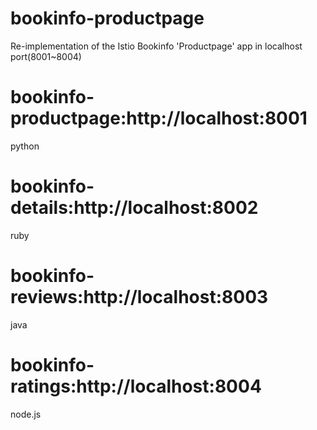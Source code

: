 # bookinfo-productpage
Re-implementation of the Istio Bookinfo 'Productpage' app in localhost port(8001~8004)

# bookinfo-productpage:http://localhost:8001
python

# bookinfo-details:http://localhost:8002
ruby

# bookinfo-reviews:http://localhost:8003
java

# bookinfo-ratings:http://localhost:8004
node.js

